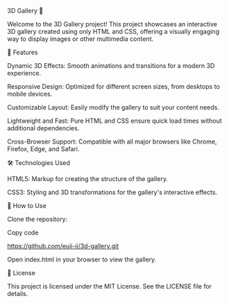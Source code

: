 3D Gallery 🌟

Welcome to the 3D Gallery project! This project showcases an interactive 3D gallery created using only HTML and CSS, offering a visually engaging way to display images or other multimedia content.

🚀 Features

Dynamic 3D Effects: Smooth animations and transitions for a modern 3D experience.

Responsive Design: Optimized for different screen sizes, from desktops to mobile devices.

Customizable Layout: Easily modify the gallery to suit your content needs.

Lightweight and Fast: Pure HTML and CSS ensure quick load times without additional dependencies.

Cross-Browser Support: Compatible with all major browsers like Chrome, Firefox, Edge, and Safari.

🛠️ Technologies Used

HTML5: Markup for creating the structure of the gallery.

CSS3: Styling and 3D transformations for the gallery's interactive effects.

🎯 How to Use

Clone the repository:

Copy code

https://github.com/euii-ii/3d-gallery.git

Open index.html in your browser to view the gallery.

📄 License

This project is licensed under the MIT License. See the LICENSE file for details.

